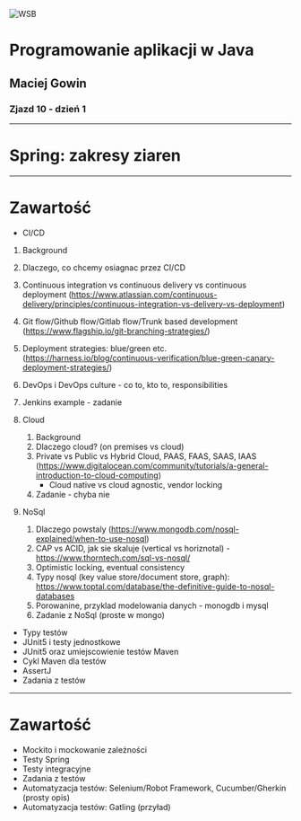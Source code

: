 ![WSB](LOGO)

# Programowanie aplikacji w Java

## Maciej Gowin

### Zjazd 10 - dzień 1

---
# Spring: zakresy ziaren



---
# Zawartość

- CI/CD
1. Background 
2. Dlaczego, co chcemy osiagnac przez CI/CD
3. Continuous integration vs continuous delivery vs continuous deployment (https://www.atlassian.com/continuous-delivery/principles/continuous-integration-vs-delivery-vs-deployment)
4. Git flow/Github flow/Gitlab flow/Trunk based development (https://www.flagship.io/git-branching-strategies/)
5. Deployment strategies: blue/green etc. (https://harness.io/blog/continuous-verification/blue-green-canary-deployment-strategies/)
6. DevOps i DevOps culture - co to, kto to, responsibilities
7. Jenkins example - zadanie

8. Cloud
   1. Background 
   2. Dlaczego cloud? (on premises vs cloud)
   3. Private vs Public vs Hybrid Cloud, PAAS, FAAS, SAAS, IAAS (https://www.digitalocean.com/community/tutorials/a-general-introduction-to-cloud-computing)
      - Cloud native vs cloud agnostic, vendor locking
   4. Zadanie - chyba nie

9. NoSql
   1. Dlaczego powstaly (https://www.mongodb.com/nosql-explained/when-to-use-nosql)
   2. CAP vs ACID, jak sie skaluje (vertical vs horiznotal) - https://www.thorntech.com/sql-vs-nosql/
   3. Optimistic locking, eventual consistency
   4. Typy nosql (key value store/document store, graph): https://www.toptal.com/database/the-definitive-guide-to-nosql-databases
   5. Porowanine, przyklad modelowania danych - monogdb i mysql
   6. Zadanie z NoSql (proste w mongo)

  - Typy testów
  - JUnit5 i testy jednostkowe
  - JUnit5 oraz umiejscowienie testów Maven
  - Cykl Maven dla testów
  - AssertJ
  - Zadania z testów

---
# Zawartość

- Mockito i mockowanie zależności
- Testy Spring
- Testy integracyjne
- Zadania z testów
- Automatyzacja testów: Selenium/Robot Framework, Cucumber/Gherkin (prosty opis)
- Automatyzacja testów: Gatling (przyład)
